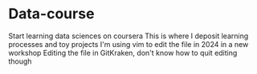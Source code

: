 # Data-course
Start learning data sciences on coursera
This is where I deposit learning processes and toy projects
I'm using vim to edit the file in 2024 in a new workshop
Editing the file in GitKraken, don't know how to quit editing though